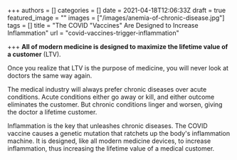 +++
authors = []
categories = []
date = 2021-04-18T12:06:33Z
draft = true
featured_image = ""
images = ["/images/anemia-of-chronic-disease.jpg"]
tags = []
title = "The COVID \"Vaccines\" Are Designed to Increase Inflammation"
url = "covid-vaccines-trigger-inflammation"

+++
**All of modern medicine is designed to maximize the lifetime value of a customer** (LTV). 

Once you realize that LTV is the purpose of medicine, you will never look at doctors the same way again.

The medical industry will always prefer chronic diseases over acute conditions. Acute conditions either go away or kill, and either outcome eliminates the customer. But chronic conditions linger and worsen, giving the doctor a lifetime customer.

Inflammation is the key that unleashes chronic diseases. The COVID vaccine causes a genetic mutation that ratchets up the body's inflammation machine. It is designed, like all modern medicine devices, to increase inflammation, thus increasing the lifetime value of a medical customer.